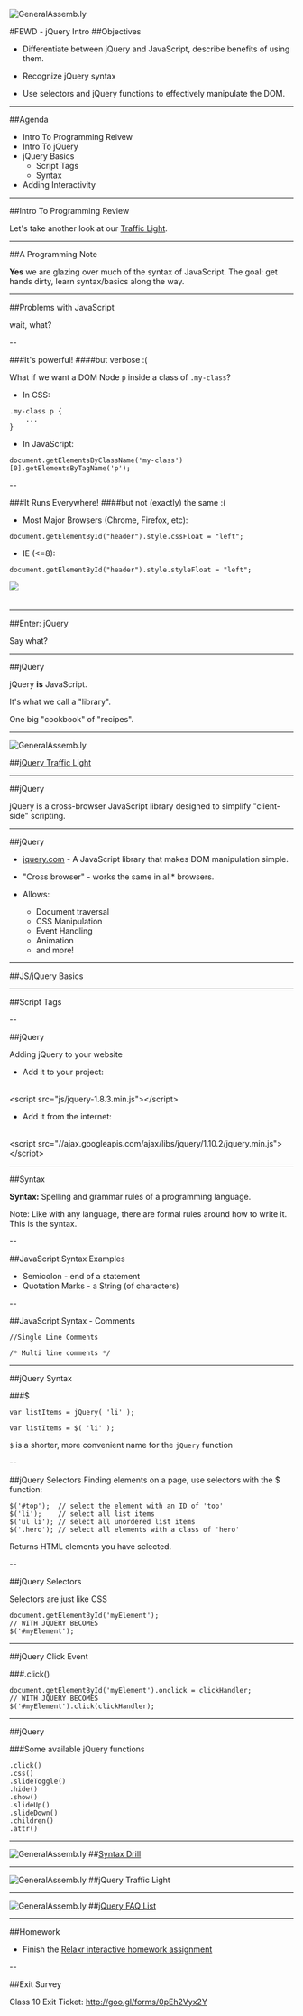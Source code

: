 ![GeneralAssemb.ly](../img/icons/FEWD_Logo.png)

#FEWD - jQuery Intro
##Objectives
- Differentiate between jQuery and JavaScript, describe benefits of using them.

- Recognize jQuery syntax

- Use selectors and jQuery functions to effectively manipulate the DOM.

---

##Agenda

* Intro To Programming Reivew
* Intro To jQuery
* jQuery Basics
  * Script Tags  
  * Syntax
* Adding Interactivity  

---

##Intro To Programming Review

Let's take another look at our [Traffic Light](http://codepen.io/laurenwburton/pen/wKpjRG).

---

##A Programming Note

**Yes** we are glazing over much of the syntax of JavaScript. The goal: get hands dirty, learn syntax/basics along the way.

---

##Problems with JavaScript

wait, what?

--

###It's powerful! 
####but verbose :(

What if we want a DOM Node `p` inside a class of `.my-class`?

- In CSS:
```
.my-class p {
    ...
}
```

- In JavaScript:
``` 
document.getElementsByClassName('my-class')[0].getElementsByTagName('p');
```

--

###It Runs Everywhere! 
####but not (exactly) the same :(

- Most Major Browsers (Chrome, Firefox, etc):
```
document.getElementById("header").style.cssFloat = "left";
```
- IE (<=8):
```
document.getElementById("header").style.styleFloat = "left";
```

<img src="img/ie.jpg" style="max-width:300px; margin-bottom: 20px;">

---

##Enter: jQuery

Say what?

---

##jQuery

jQuery __is__ JavaScript.

It's what we call a "library".

One big "cookbook" of "recipes".

---

![GeneralAssemb.ly](../img/icons/code_along.png)

##[jQuery Traffic Light](http://codepen.io/laurenwburton/pen/wKpjRG)

---

##jQuery

jQuery is a cross-browser JavaScript library designed to simplify "client-side" scripting.

---

##jQuery

* [jquery.com](http://jquery.com) - A JavaScript library that makes DOM manipulation simple.

* "Cross browser" - works the same in all* browsers. 

* Allows:
  * Document traversal
  * CSS Manipulation
  * Event Handling
  * Animation
  * and more!

---

##JS/jQuery Basics

---


##Script Tags

--

##jQuery

Adding jQuery to your website

- Add it to your project:
<br/>
&lt;script src="js/jquery-1.8.3.min.js">&lt;/script>

- Add it from the internet:
<br/>
&lt;script src="//ajax.googleapis.com/ajax/libs/jquery/1.10.2/jquery.min.js">&lt;/script>

---


##Syntax

__Syntax:__ Spelling and grammar rules of a programming language. 


Note:
Like with any language, there are formal rules around how to write it. This is the syntax.


--

##JavaScript Syntax Examples

* Semicolon - end of a statement
* Quotation Marks - a String (of characters)

--

##JavaScript Syntax - Comments

  ```//Single Line Comments```

  ```/* Multi line comments */```

---

##jQuery Syntax

###$

```
var listItems = jQuery( 'li' );

var listItems = $( 'li' );
```

```$``` is a shorter, more convenient name for the ```jQuery``` function

--

##jQuery Selectors
Finding elements on a page, use selectors with the $ function:

```
$('#top');  // select the element with an ID of 'top'
$('li');    // select all list items
$('ul li'); // select all unordered list items
$('.hero'); // select all elements with a class of 'hero'
```

Returns HTML elements you have selected.

--

##jQuery Selectors

Selectors are just like CSS

```
document.getElementById('myElement');
// WITH JQUERY BECOMES
$('#myElement');
```

---

##jQuery Click Event

###.click()

```
document.getElementById('myElement').onclick = clickHandler;
// WITH JQUERY BECOMES
$('#myElement').click(clickHandler);
```

---

##jQuery

###Some available jQuery functions

```
.click()
.css()
.slideToggle()
.hide()
.show()
.slideUp() 
.slideDown()
.children()
.attr()
```

---

![GeneralAssemb.ly](../img/icons/code_along.png)
##[Syntax Drill](http://codepen.io/laurenwburton/pen/avEKJM)

---

![GeneralAssemb.ly](../img/icons/exercise_icon_md.png)
##jQuery Traffic Light

---

![GeneralAssemb.ly](../img/icons/exercise_icon_md.png)
##[jQuery FAQ List](http://codepen.io/laurenwburton/pen/avEKJM)

---

##Homework

* Finish the [Relaxr interactive homework assignment](https://github.com/ga-students/FEWD-DC-17/tree/master/Week_05_Intro_Programming/Assignment)

--

##Exit Survey 

Class 10 Exit Ticket: http://goo.gl/forms/0pEh2Vyx2Y
